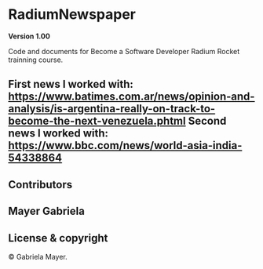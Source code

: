 # RadiumNewspaper

**Version 1.00**

Code and documents for Become a Software Developer Radium Rocket trainning course.

First news I worked with: https://www.batimes.com.ar/news/opinion-and-analysis/is-argentina-really-on-track-to-become-the-next-venezuela.phtml
Second news I worked with: https://www.bbc.com/news/world-asia-india-54338864
---
## Contributors
Mayer Gabriela
---
## License & copyright
© Gabriela Mayer.
